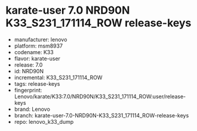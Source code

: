 # karate-user 7.0 NRD90N K33_S231_171114_ROW release-keys
- manufacturer: lenovo
- platform: msm8937
- codename: K33
- flavor: karate-user
- release: 7.0
- id: NRD90N
- incremental: K33_S231_171114_ROW
- tags: release-keys
- fingerprint: Lenovo/karate/K33:7.0/NRD90N/K33_S231_171114_ROW:user/release-keys
- brand: Lenovo
- branch: karate-user-7.0-NRD90N-K33_S231_171114_ROW-release-keys
- repo: lenovo_k33_dump
